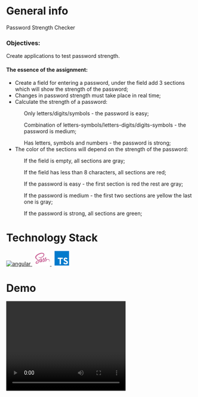 <h1> General info </h1>

Password Strength Checker
<h3>Objectives:</h3>
Create applications to test password strength.
<h4>The essence of the assignment:</h4>
<ul> <li>Create a field for entering a password, under the field add 3 sections which will show the strength of the password;</li>
   <li>Changes in password strength must take place in real time;</li>
   <li>Calculate the strength of a password:</li>
   <ol>Only letters/digits/symbols - the password is easy;</ol>
  <ol>Combination of letters-symbols/letters-digits/digits-symbols - the password is medium;</ol>
  <ol>Has letters, symbols and numbers - the password is strong;</ol>
   <li>The color of the sections will depend on the strength of the password:</li>
   <ol>If the field is empty, all sections are gray;</ol>
  <ol>If the field has less than 8 characters, all sections are red;</ol>
  <ol>If the password is easy - the first section is red the rest are gray;</ol>
  <ol>If the password is medium - the first two sections are yellow the last one is gray;</ol>
   <ol>If the password is strong, all sections are green;</ol>
</ul>
<h1>Technology Stack </h1>
<p align="left"> <a href="https://angular.io" target="_blank" rel="noreferrer"> <img src="https://angular.io/assets/images/logos/angular/angular.svg" alt="angular" width="40" height="40"/> </a>  &nbsp; <a href="https://sass-lang.com" target="_blank" rel="noreferrer"> <img src="https://raw.githubusercontent.com/devicons/devicon/master/icons/sass/sass-original.svg" alt="sass" width="40" height="40"/> </a>&nbsp;  <a href="https://www.typescriptlang.org/" target="_blank" rel="noreferrer"> <img src="https://raw.githubusercontent.com/devicons/devicon/master/icons/typescript/typescript-original.svg" alt="typescript" width="40" height="40"/> </a> </p

## <h1>Demo</h1>

<video width="320" height="240" controls>
  <source src="./demo.mp4" type="video/mp4">
 </video>
